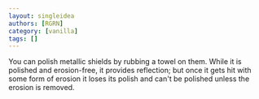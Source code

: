 ```yaml
---
layout: singleidea
authors: [RGRN]
category: [vanilla]
tags: []
---
```

You can polish metallic shields by rubbing a towel on them. While it is polished and erosion-free, it provides reflection; but once it gets hit with some form of erosion it loses its polish and can't be polished unless the erosion is removed.
